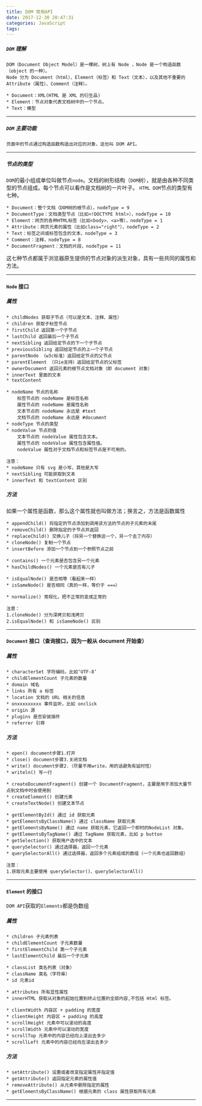 ```yaml
---
title: DOM 常用API
date: 2017-12-30 20:47:31
categories: JavaScript
tags:
---
```


##### `DOM` 理解
	DOM（Document Object Model）是一棵树，树上有 Node ，Node 是一个构造函数（object 的一种）。
	Node 分为 Document（html）、Element（标签）和 Text（文本），以及其他不重要的 Attribute（属性）、Comment（注释）。
	
	* Document：XML(HTML 是 XML 的衍生品)
	* Element：节点对象代表文档树中的一个节点。
	* Text：模型

------

##### `DOM` 主要功能
	页面中的节点通过构造函数构造出对应的对象，这也叫 DOM API。￼
	
------	
	
##### 节点的类型
`DOM`的最小组成单位叫做节点`node`。文档的树形结构（`DOM`树），就是由各种不同类型的节点组成。每个节点可以看作是文档树的一片叶子。
`HTML DOM`节点的类型有七种。

	* Document：整个文档（DOM树的根节点），nodeType = 9
	* DocumentType：文档类型节点（比如<!DOCTYPE html>），nodeType = 10
	* Element：网页的各种HTML标签（比如<body>、<a>等），nodeType = 1
	* Attribute：网页元素的属性（比如class="right"），nodeType = 2
	* Text：标签之间或标签包含的文本，nodeType = 3
	* Comment：注释，nodeType = 8
	* DocumentFragment：文档的片段，nodeType = 11

这七种节点都属于浏览器原生提供的节点对象的派生对象，具有一些共同的属性和方法。

------

#### `Node` 接口
##### 属性

	* childNodes 获取子节点（可以是文本、注释、属性） 
	* children 获取子标签节点 
	* firstChild 返回第一个子节点
	* lastChild 返回最后一个子节点     
	* nextSibling 返回给定节点的下一个子节点 
	* previousSibling 返回给定节点的上一个子节点 
	* parentNode （w3c标准）返回给定节点的父节点
	* parentElement （只ie支持）返回给定节点的父标签
	* ownerDocument 返回元素的根节点文档对象（即 document 对象）
	* innerText 里面的文本
	* textContent 
	 
	* nodeName 节点的名称
		标签节点的 nodeName 是标签名称
		属性节点的 nodeName 是属性名称
		文本节点的 nodeName 永远是 #text
		文档节点的 nodeName 永远是 #document
	* nodeType 节点的类型     
	* nodeValue 节点的值
		文本节点的 nodeValue 属性包含文本。
		属性节点的 nodeValue 属性包含属性值。
		nodeValue 属性对于文档节点和标签节点是不可用的。
		
	注意：
	* nodeName 只有 svg 是小写，其他是大写
	* nextSibling 可能获取到文本
	* innerText 和 textContent 区别 	

##### 方法
如果一个属性是函数，那么这个属性就也叫做方法；换言之，方法是函数属性

	* appendChild() 将指定的节点添加到调用该方法的节点的子元素的末尾
	* removeChild() 删除指定的子节点并返回
	* replaceChild() 交换儿子（将另一个替换这一个，另一个去了内存）
	* cloneNode() 复制一个节点
	* insertBefore 添加一个节点到一个参照节点之前
	
	* contains() 一个元素是否包含另一个元素
	* hasChildNodes() 一个元素是否有儿子
	
	* isEqualNode() 是否相等（看起来一样）  
	* isSameNode() 是否相同（真的一样，等价于 ===）
	
	* normalize() 常规化，把不正常的变成正常的

	注意：
	1.cloneNode() 分为深拷贝和浅拷贝
	2.isEqualNode() 和 isSameNode() 区别
	 
------

#### `Document` 接口（查询接口，因为一般从 document 开始查）
##### 属性
 
	* characterSet 字符编码，比如‘UTF-8’
	* childElementCount 子元素的数量 
	* domain 域名
	* links 所有 a 标签
	* location 文档的 URL 相关的信息
	* onxxxxxxxxx 事件监听，比如 onclick 
	* origin 源
	* plugins 是否安装插件 
	* referrer 引荐

##### 方法

	* open() document步骤1.打开
	* close() document步骤3.关闭文档
	* write() document步骤2.（尽量不用write，用的话避免有延时性）
	* writeln() 写一行
	
	* createDocumentFragment() 创建一个 DocumentFragment，主要是用于添加大量节点到文档中时会使用到 
	* createElement() 创建元素
	* createTextNode() 创建文本节点
	
	* getElementById() 通过 id 获取元素
	* getElementsByClassName() 通过 className 获取元素
	* getElementsByName() 通过 name 获取元素，它返回一个即时的NodeList 对象。
	* getElementsByTagName() 通过 TagName 获取元素，比如 p button
	* getSelection() 获取用户选中的文本
	* querySelector() 通过选择器，返回一个元素
	* querySelectorAll() 通过选择器，返回多个元素组成的数组（一个元素也返回数组） 
		
	注意：
	1.获取元素主要使用 querySelector()、querySelectorAll() 
           
------
         
#### `Element` 的接口
`DOM API`获取的`Elements`都是伪数组
##### 属性

	* children 子元素列表
	* childElementCount 子元素数量
	* firstElementChild 第一个子元素
	* lastElementChild 最后一个子元素
	
	* classList 类名列表（对象）
	* className 类名（字符串）
	* id 元素id
	
	* attributes 所有显性属性
	* innerHTML 获取从对象的起始位置到终止位置的全部内容,不包括 Html 标签。
	
	* clientWidth 内容区 + padding 的宽度
	* clientHeight 内容区 + padding 的高度
	* scrollHeight 元素中可以滚动的高度
	* scrollWidth 元素中可以滚动的宽度
	* scrollTop 元素中的内容已经向上滚出去多少
	* scrollLeft 元素中的内容已经向左滚出去多少
	
##### 方法	

	* setAttribute() 设置或者改变指定属性并指定值
	* getAttribute() 返回指定元素的属性值
	* removeAttribute() 从元素中删除指定的属性
	* getElementsByClassName() 根据元素的 class 属性获取所有元素

----

